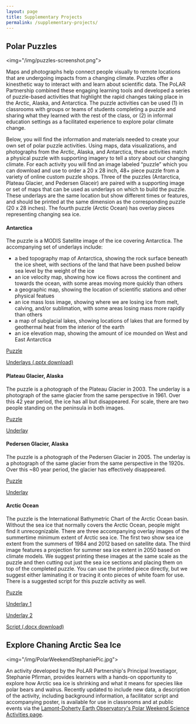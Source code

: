 ```yaml
---
layout: page
title: Supplementary Projects
permalink: /supplementary-projects/
---
```


<h2>Polar Puzzles</h2>

<img="/img/puzzles-screenshot.png">

<p>Maps and photographs help connect people visually to remote locations that are undergoing impacts from a changing climate. Puzzles offer a kinesthetic way to interact with and learn about scientific data.  The PoLAR Partnership combined these engaging learning tools and developed a series of puzzle-based activities that highlight the rapid changes taking place in the Arctic, Alaska, and Antarctica.  The puzzle activities can be used (1) in classrooms with groups or teams of students completing a puzzle and sharing what they learned with the rest of the class, or (2) in informal education settings as a facilitated experience to explore polar climate change.</p>

<p>Below,  you will find the information and materials needed to create your own set of polar puzzle activities.  Using maps, data visualizations, and photographs from the Arctic, Alaska, and Antarctica, these activities match a physical puzzle with supporting imagery to tell a story about our changing climate.  For each activity you will find an image labeled “puzzle” which you can download and use to order a 20 x 28 inch, 48+ piece puzzle from a variety of online custom puzzle shops.  Three of the puzzles (Antarctica, Plateau Glacier, and Pedersen Glaceir) are paired with a supporting image or set of maps that can be used as underlays on which to build the puzzle.  These underlays are the same location but show different times or features, and should be printed at the same dimension as the corresponding puzzle (20 x 28 inches).  The fourth puzzle (Arctic Ocean) has overlay pieces representing changing sea ice.</p>

<h4>Antarctica</h4>
<p>The puzzle is a MODIS Satellite image of the ice covering Antarctica. The accompanying set of underlays include:
  <ul>
    <li>a bed topography map of Antarctica, showing the rock surface beneath the ice sheet, with sections of the land that have been pushed below sea level by the weight of the ice</li>
    <li>an ice velocity map, showing how ice flows across the continent and towards the ocean, with some areas moving more quickly than others</li>
    <li>a geographic map, showing the location of scientific stations and other physical featues</li>
    <li>an ice mass loss image, showing where we are losing ice from melt, calving, and/or sublimation, with some areas losing mass more rapidly than others</li>
    <li>a map of subglacial lakes, showing locations of lakes that are formed by geothermal heat from the interior of the earth</li>
    <li>an ice elevation map, showing the amount of ice mounded on West and East Antarctica</li></ul>
    </p>
    
 <a href="/files/Antarctica_SateliliteImage_Puzzle.jpg">Puzzle</a>
 
 <a href="/files/Antarctica_Maps_Underlays.pptx">Underlays (.pptx download)</a>
 
 <h4>Plateau Glacier, Alaska</h4>
<P>The puzzle is a photograph of the Plateau Glacier in 2003. The underlay is a photograph of the same glacier from the same perspective in 1961. Over this 42 year period, the ice has all but disappeared.  For scale, there are two people standing on the peninsula in both images.</p>

<a href="/files/PlateauGlacier_2003_Puzzle.png">Puzzle</a>
 
<a href="/files/PlateauGlacier_1961_Underlay.png">Underlay</a>

 <h4>Pedersen Glacier, Alaska</h4>
<p>The puzzle is a photograph of the Pedersen Glacier in 2005. The underlay is a photograph of the same glacier from the same perspective in the 1920s. Over this ~80 year period, the glacier has effectively disappeared.</p>

<a href="/files/PedersenGlacier_2005_Puzzle.png">Puzzle</a>
 
<a href="/files/PedersenGlacier_1920s_Underlay.png">Underlay</a>

 <h4>Arctic Ocean</h4>
<p>The puzzle is the International Bathymetric Chart of the Arctic Ocean basin. Without the sea ice that normally covers the Arctic Ocean, people might find it unrecognizable.  There are three accompanying overlay images of the summertime minimum extent of Arctic sea ice.  The first two show sea ice extent from the summers of 1984 and 2012 based on satellite data.   The third image features a projection for summer sea ice extent in 2050 based on climate models.  We suggest printing these images at the same scale as the puzzle and then cutting out just the sea ice sections and placing them on top of the completed puzzle. You can use the printed piece directly, but we suggest either laminating it or tracing it onto pieces of white foam for use.  There is a suggested script for this puzzle activity as well.</p>  


<a href="/files/ArcticOcean_BathymetryMap_Puzzle.jpg">Puzzle</a>
 
<a href="/files/ArcticSeaIce_1984-2012_MinimumExtent_Overlays.png">Underlay 1</a>
  
<a href="/files/ArcticSeaIce_2050ProjectedMinimum_Overlay.png">Underlay 2</a>
    
<a href="/files/ArcticOcean_Puzzle-Overlays_Script.docx">Script (.docx download)</a>

<h2>Explore Chaning Arctic Sea Ice</h2>

<img="/img/PolarWeekendStephaniePic.jpg">

<p>An activity developed by the PoLAR Partnership's Principal Investiagor, Stephanie Pfirman, provides learners with a hands-on opportunity to explore how Arctic sea ice is shrinking and what it means for species like polar bears and walrus.  Recently updated to include new data, a description of the activity, including background information, a facilitator script and accompanying poster, is available for use in classrooms and at public events via the <a href="http://www.ldeo.columbia.edu/edu/polareducation/PolarWeekend.html">Lamont-Doherty Earth Observatory's Polar Weekend Science Activities page</a>.</p>  
